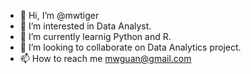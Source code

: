 - 👋 Hi, I’m @mwtiger
- 👀 I’m interested in Data Analyst.
- 🌱 I’m currently learnig Python and R.
- 💞️ I’m looking to collaborate on Data Analytics project.
- 📫 How to reach me mwguan@gmail.com

<!---
mwtiger/mwtiger is a ✨ special ✨ repository because its `README.md` (this file) appears on your GitHub profile.
You can click the Preview link to take a look at your changes.
--->
